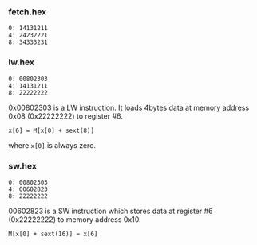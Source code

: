 ### fetch.hex

```
0: 14131211
4: 24232221
8: 34333231
```

### lw.hex

```
0: 00802303
4: 14131211
8: 22222222
```

0x00802303 is a LW instruction. It loads 4bytes data at memory address 0x08 (0x22222222) to register #6.

```
x[6] = M[x[0] + sext(8)]
```

where `x[0]` is always zero.

### sw.hex

```
0: 00802303
4: 00602823
8: 22222222
```

00602823 is a SW instruction which stores data at register #6 (0x22222222) to memory address 0x10.

```
M[x[0] + sext(16)] = x[6]
```
